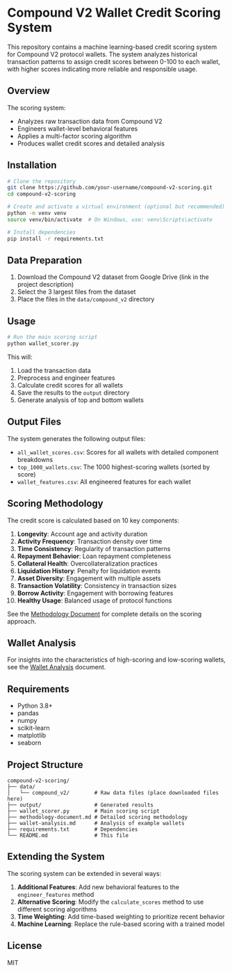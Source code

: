 # Compound V2 Wallet Credit Scoring System

This repository contains a machine learning-based credit scoring system for Compound V2 protocol wallets. The system analyzes historical transaction patterns to assign credit scores between 0-100 to each wallet, with higher scores indicating more reliable and responsible usage.

## Overview

The scoring system:
- Analyzes raw transaction data from Compound V2
- Engineers wallet-level behavioral features
- Applies a multi-factor scoring algorithm
- Produces wallet credit scores and detailed analysis

## Installation

```bash
# Clone the repository
git clone https://github.com/your-username/compound-v2-scoring.git
cd compound-v2-scoring

# Create and activate a virtual environment (optional but recommended)
python -m venv venv
source venv/bin/activate  # On Windows, use: venv\Scripts\activate

# Install dependencies
pip install -r requirements.txt
```

## Data Preparation

1. Download the Compound V2 dataset from Google Drive (link in the project description)
2. Select the 3 largest files from the dataset
3. Place the files in the `data/compound_v2` directory

## Usage

```bash
# Run the main scoring script
python wallet_scorer.py
```

This will:
1. Load the transaction data
2. Preprocess and engineer features
3. Calculate credit scores for all wallets
4. Save the results to the `output` directory
5. Generate analysis of top and bottom wallets

## Output Files

The system generates the following output files:

- `all_wallet_scores.csv`: Scores for all wallets with detailed component breakdowns
- `top_1000_wallets.csv`: The 1000 highest-scoring wallets (sorted by score)
- `wallet_features.csv`: All engineered features for each wallet

## Scoring Methodology

The credit score is calculated based on 10 key components:

1. **Longevity**: Account age and activity duration
2. **Activity Frequency**: Transaction density over time
3. **Time Consistency**: Regularity of transaction patterns
4. **Repayment Behavior**: Loan repayment completeness
5. **Collateral Health**: Overcollateralization practices
6. **Liquidation History**: Penalty for liquidation events
7. **Asset Diversity**: Engagement with multiple assets
8. **Transaction Volatility**: Consistency in transaction sizes
9. **Borrow Activity**: Engagement with borrowing features
10. **Healthy Usage**: Balanced usage of protocol functions

See the [Methodology Document](methodology.md) for complete details on the scoring approach.

## Wallet Analysis

For insights into the characteristics of high-scoring and low-scoring wallets, see the [Wallet Analysis](wallet-analysis.md) document.

## Requirements

- Python 3.8+
- pandas
- numpy
- scikit-learn
- matplotlib
- seaborn

## Project Structure

```
compound-v2-scoring/
├── data/
│   └── compound_v2/        # Raw data files (place downloaded files here)
├── output/                 # Generated results
├── wallet_scorer.py        # Main scoring script
├── methodology-document.md # Detailed scoring methodology
├── wallet-analysis.md      # Analysis of example wallets
├── requirements.txt        # Dependencies
└── README.md               # This file
```

## Extending the System

The scoring system can be extended in several ways:

1. **Additional Features**: Add new behavioral features to the `engineer_features` method
2. **Alternative Scoring**: Modify the `calculate_scores` method to use different scoring algorithms
3. **Time Weighting**: Add time-based weighting to prioritize recent behavior
4. **Machine Learning**: Replace the rule-based scoring with a trained model

## License

MIT
